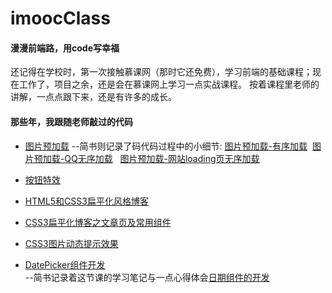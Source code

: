 # imoocClass
#### 漫漫前端路，用code写幸福
还记得在学校时，第一次接触慕课网（那时它还免费），学习前端的基础课程；现在工作了，项目之余，还是会在慕课网上学习一点实战课程。
按着课程里老师的讲解，一点点跟下来，还是有许多的成长。
#### 那些年，我跟随老师敲过的代码
- [图片预加载](http://www.imooc.com/learn/502) 
--简书则记录了码代码过程中的小细节: [图片预加载-有序加载](http://www.jianshu.com/p/fe4831c4c876)  [图片预加载-QQ无序加载](http://www.jianshu.com/p/ac349e1a5d38)   [图片预加载-网站loading页无序加载](http://www.jianshu.com/p/cdd9d2397b30)

- [按钮特效](http://www.imooc.com/learn/5)

- [HTML5和CSS3扁平化风格博客](http://www.imooc.com/learn/445)

- [CSS3扁平化博客之文章页及常用组件](http://www.imooc.com/learn/598)

- [CSS3图片动态提示效果](http://www.imooc.com/learn/473)

- [DatePicker组件开发](http://www.imooc.com/learn/820)      
--简书记录着这节课的学习笔记与一点心得体会[日期组件的开发](http://www.jianshu.com/p/796f8aac244d)

 
